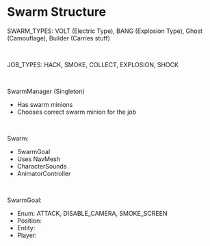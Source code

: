 # Swarm Structure

SWARM_TYPES: VOLT (Electric Type), BANG (Explosion Type), Ghost (Camouflage), Builder (Carries stuff) 

<br>

JOB_TYPES: HACK, SMOKE, COLLECT, EXPLOSION, SHOCK

<br>

SwarmManager (Singleton)
 - Has swarm minions
 - Chooses correct swarm minion for the job

<br>

Swarm:
 - SwarmGoal
 - Uses NavMesh
 - CharacterSounds
 - AnimatorController

<br>

SwarmGoal:
 - Enum: ATTACK, DISABLE_CAMERA, SMOKE_SCREEN
 - Position:
 - Entity:
 - Player:
